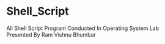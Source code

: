 # Shell_Script
All Shell Script Program Conducted In Operating System Lab
<br>
Presented By Ram Vishnu Bhumbar
